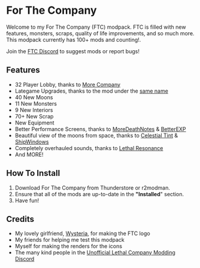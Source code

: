 # For The Company
Welcome to my For The Company (FTC) modpack.
FTC is filled with new features, monsters, scraps, quality of life improvements, and so much more.
This modpack currently has 100+ mods and counting!.

Join the [FTC Discord](https://discord.gg/ZGDMygkHX5) to suggest mods or report bugs!

## Features
- 32 Player Lobby, thanks to [More Company](https://thunderstore.io/c/lethal-company/p/notnotnotswipez/MoreCompany/)
- Lategame Upgrades, thanks to the mod under the [same name](https://thunderstore.io/c/lethal-company/p/malco/Lategame_Upgrades/)
- 40 New Moons
- 11 New Monsters
- 9 New Interiors
- 70+ New Scrap
- New Equipment
- Better Performance Screens, thanks to [MoreDeathNotes](https://thunderstore.io/c/lethal-company/p/AnythingGoesGit/MoreDeathNotes/) & [BetterEXP](https://thunderstore.io/c/lethal-company/p/Swaggies/BetterEXP/)
- Beautiful view of the moons from space, thanks to [Celestial Tint](https://thunderstore.io/c/lethal-company/p/sfDesat/Celestial_Tint/) & [ShipWindows](https://thunderstore.io/c/lethal-company/p/veri/ShipWindows/)
- Completely overhauled sounds, thanks to [Lethal Resonance](https://thunderstore.io/c/lethal-company/p/LethalResonance/LETHALRESONANCE/)
- And MORE!

## How To Install
1. Download For The Company from Thunderstore or r2modman.
2. Ensure that all of the mods are up-to-date in the **"Installed**" section.
3. Have fun!

## Credits
- My lovely girlfriend, [Wysteria](https://wysteriaillustrations.art), for making the FTC logo
- My friends for helping me test this modpack
- Myself for making the renders for the icons
- The many kind people in the [Unofficial Lethal Company Modding Discord](https://discord.gg/XeyYqRdRGC)